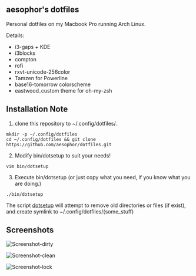 ## aesophor's dotfiles
Personal dotfiles on my Macbook Pro running Arch Linux.
 
Details:
* i3-gaps + KDE
* i3blocks
* compton
* rofi
* rxvt-unicode-256color
* Tamzen for Powerline
* base16-tomorrow colorscheme
* eastwood_custom theme for oh-my-zsh


## Installation Note
1. clone this repository to ~/.config/dotfiles/.
```
mkdir -p ~/.config/dotfiles
cd ~/.config/dotfiles && git clone https://github.com/aesophor/dotfiles.git
```

2. Modify bin/dotsetup to suit your needs!
```
vim bin/dotsetup
```

3. Execute bin/dotsetup (or just copy what you need, if you know what you are doing.)
```
./bin/dotsetup
```
The script <a href="https://github.com/aesophor/dotfiles/blob/master/bin/dotsetup">dotsetup</a> 
will attempt to remove old directories or files (if exist), and create symlink to ~/.config/dotfiles/(some_stuff)
 
 
## Screenshots
![Screenshot-dirty](https://github.com/aesophor/dotfiles/raw/master/scrot/screenshot-dirty.png)
 
![Screenshot-clean](https://github.com/aesophor/dotfiles/raw/master/scrot/screenshot-clean.png)
 
![Screenshot-lock](https://github.com/aesophor/dotfiles/raw/master/scrot/screenshot-lock.png)
